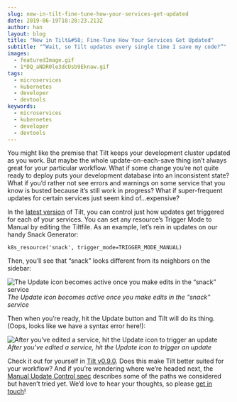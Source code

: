 ```yaml
---
slug: new-in-tilt-fine-tune-how-your-services-get-updated
date: 2019-06-19T18:28:23.213Z
author: han
layout: blog
title: "New in Tilt&#58; Fine-Tune How Your Services Get Updated"
subtitle: "“Wait, so Tilt updates every single time I save my code?”"
images:
  - featuredImage.gif
  - 1*DQ_aNDR0le3dcUsb9Eknaw.gif
tags:
  - microservices
  - kubernetes
  - developer
  - devtools
keywords:
  - microservices
  - kubernetes
  - developer
  - devtools
---
```


You might like the premise that Tilt keeps your development cluster updated as you work. But maybe the whole update-on-each-save thing isn’t always great for your particular workflow. What if some change you’re not quite ready to deploy puts your development database into an inconsistent state? What if you’d rather not see errors and warnings on some service that you know is busted because it’s still work in progress? What if super-frequent updates for certain services just seem kind of…expensive?

In the [latest version](https://github.com/windmilleng/tilt/releases) of Tilt, you can control just how updates get triggered for each of your services. You can set any resource’s Trigger Mode to Manual by editing the Tiltfile. As an example, let’s rein in updates on our handy Snack Generator:

```
k8s_resource('snack', trigger_mode=TRIGGER_MODE_MANUAL)
```


Then, you’ll see that “snack” looks different from its neighbors on the sidebar:

![The Update icon becomes active once you make edits in the “snack” service](/assets/images/new-in-tilt-fine-tune-how-your-services-get-updated/featuredImage.gif)*The Update icon becomes active once you make edits in the “snack” service*

Then when you’re ready, hit the Update button and Tilt will do its thing. (Oops, looks like we have a syntax error here!):

![After you’ve edited a service, hit the Update icon to trigger an update](/assets/images/new-in-tilt-fine-tune-how-your-services-get-updated/1*DQ_aNDR0le3dcUsb9Eknaw.gif)*After you’ve edited a service, hit the Update icon to trigger an update*

Check it out for yourself in [Tilt v0.9.0](https://github.com/windmilleng/tilt/releases). Does this make Tilt better suited for your workflow? And if you’re wondering where we’re headed next, the [Manual Update Control spec](https://github.com/windmilleng/tilt.specs/blob/master/manual_update_control.md) describes some of the paths we considered but haven’t tried yet. We’d love to hear your thoughts, so please [get in touch](https://tilt.dev/contact)!
